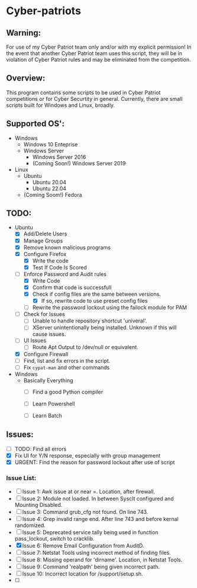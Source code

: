 
# Cyber-patriots

## Warning:

For use of my Cyber Patriot team only and/or with my explicit permission! In the event that another Cyber Patriot team uses this script, they will be in violation of Cyber Patriot rules and may be eliminated from the competition.


## Overview:

This program contains some scripts to be used in Cyber Patriot competitions or for Cyber Securtity in general. Currently, there are small scripts built for Windows and Linux, broadly.


## Supported OS':

* Windows
    * Windows 10 Enteprise
    * Windows Server
        * Windows Server 2016
        * (Coming Soon!) Windows Server 2019
* Linux
    * Ubuntu
        * Ubuntu 20.04
        * Ubuntu 22.04
    * (Coming Soom!) Fedora


## TODO:
* Ubuntu
    - [x] Add/Delete Users
    - [x] Manage Groups
    - [x] Remove known malicious programs
    - [x] Configure Firefox
        - [x] Write the code
        - [x] Test If Code Is Scored
    - [ ] Enforce Password and Audit rules
        - [x] Write Code
        - [x] Confirm that code is successfull
        - [x] Check if config files are the same between versions.
            - [x] If so, rewrite code to use preset config files
        - [ ] Rewrite the password lockout using the failock module for PAM
     - [ ] Check for Issues
         - [ ] Unable to handle repository shortcut 'univeral'.
         - [ ] XServer unintentionally being installed. Unknown if this will cause issues.
     - [ ] UI Issues
         - [ ] Route Apt Output to /dev/null or equivalent.
     
    - [x] Configure Firewall
    - [ ] Find, list and fix errors in the script.
    - [ ] Fix `cypat-man` and other commands
* Windows
    - Basically Everything
        - [ ] Find a good Python compiler
        - [ ] Learn Powershell
        - [ ] Learn Batch


## Issues:
- [ ] TODO: Find all errors
- [x] Fix UI for Y/N response, especially with group management
- [x] URGENT: Find the reason for password lockout after use of script
### Issue List:
- [ ] Issue 1: Awk issue at or near =. Location, after firewall.
- [ ] Issue 2: Module not loaded. In between Sysclt configured and Mounting Disabled.
- [ ] Issue 3: Command grub_cfg not found. On line 743.
- [ ] Issue 4: Grep invalid range end. After line 743 and before kernal randomized.
- [ ] Issue 5: Deprecated service tally being used in function pass_lockout, switch to cracklib.
- [x] Issue 6: Remove Email Configuration from AuditD.
- [ ] Issue 7: Netstat Tools using incorrect method of finding files.
- [ ] Issue 8: Missing operand for 'dirname'. Location, in Netstat Tools.
- [ ] Issue 9: Command 'realpath' being given incorrect path.
- [ ] Issue 10: Incorrect location for /support/setup.sh.
- [ ] 

